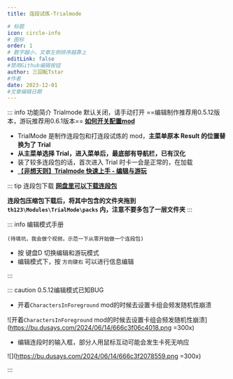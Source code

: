 ```yaml
---
title: 连段试炼-Trialmode

# 标题
icon: circle-info
# 图标
order: 1
# 数字越小，文章左侧排序越靠上
editLink: false
#禁用Github编辑按钮
author: 三回転Tstar
#作者
date: 2023-12-01
#文章编辑日期
---
```



::: info 功能简介
Trialmode 默认关闭，请手动打开
==编辑制作推荐用0.5.12版本，游玩推荐用0.6.1版本== [**如何开关配置mod**](/mods/WhatsMod.html)

- TrialMode 是制作连段包和打连段试炼的 mod，**主菜单原本 Result 的位置替换为了 Trial**
- **从主菜单选择 Trial，进入菜单后，最底部有导航栏，已有汉化**
- 装了较多连段包的话，首次进入 Trial 时卡一会是正常的，在加载
- [【**非想天则】Trialmode 快速上手 - 编辑与游玩**](https://www.bilibili.com/video/BV1eY4y1r7A5/)

::: tip 连段包下载
[**网盘里可以下载连段包**](/about/)

**连段包压缩包下载后，将其中包含的文件夹拖到 `th123\Modules\TrialMode\packs` 内，注意不要多包了一层文件夹**
:::


::: info 编辑模式手册

`(待填坑，我会做个视频，示范一下从零开始做一个连段包)`

- 按 键盘D 切换编辑和游玩模式
- 编辑模式下，按 `方向键右` 可以进行信息编辑

:::

::: caution 0.5.12编辑模式已知BUG

- 开着`CharactersInForeground` mod的时候去设置卡组会频发随机性崩溃

![开着`CharactersInForeground` mod的时候去设置卡组会频发随机性崩溃](https://bu.dusays.com/2024/06/14/666c3f06c4018.png =300x)

- 编辑连段时的输入框，部分人用鼠标互动可能会发生卡死无响应

![](https://bu.dusays.com/2024/06/14/666c3f2078559.png =300x)

:::

